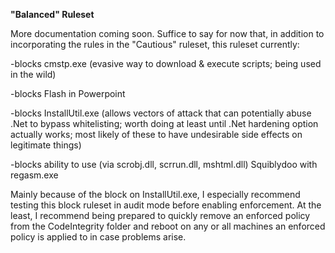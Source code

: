 **"Balanced" Ruleset**

More documentation coming soon. Suffice to say for now that, in addition to incorporating the rules in the "Cautious" ruleset, this ruleset currently:

-blocks cmstp.exe (evasive way to download & execute scripts; being used in the wild)

-blocks Flash in Powerpoint

-blocks InstallUtil.exe (allows vectors of attack that can potentially abuse .Net to bypass whitelisting; worth doing at least until .Net hardening option actually works; most likely of these to have undesirable side effects on legitimate things)

-blocks ability to use (via scrobj.dll, scrrun.dll, mshtml.dll) Squiblydoo with regasm.exe 

Mainly because of the block on InstallUtil.exe, I especially recommend testing this block ruleset in audit mode before enabling enforcement. At the least, I recommend being prepared to quickly remove an enforced policy from the CodeIntegrity folder and reboot on any or all machines an enforced policy is applied to in case problems arise.

